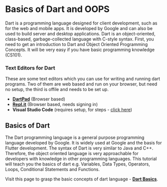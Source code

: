 # Basics of Dart and OOPS
Dart is a programming language designed for client development, such as for the web and mobile apps. It is developed by Google and can also be used to build server and desktop applications. Dart is an object-oriented, class-based, garbage-collected language with C-style syntax.
First, you need to get an introduction to Dart and Object Oriented Programming Concepts. It will be very easy if you have basic programming knowledge (CS101).

### Text Editors for Dart
These are some text editors which you can use for writing and running dart programs. Two of them are web based and run on your browser, but need no setup, the third is offile and needs to be set up.
* **[DartPad](https://dartpad.dev/?null_safety=true "DartPad")** (Browser based)
* **[Repl.it](repl.it "Repl.it")** (Browser based, needs signing in)
* **Visual Studio Code** (requires setup, for steps - [click here](https://www.geeksforgeeks.org/dart-installation-and-setup-in-visual-studio-code/ "Set-Up VS Code"))

## Basics of Dart
The Dart programming language is a general purpose programming language developed by Google. It is widely used at Google and the basis for Flutter development. The syntax of Dart is very similar to Java and C++. Therefore, the object oriented language is very approachable for developers with knowledge in other programming languages. This tutorial will teach you the basics of dart e.g. Variables, Data Types, Operators, Loops, Conditional Statements and Functions. 

Visit this page to grasp the basic concepts of dart language - **[Dart Basics](https://www.raywenderlich.com/22685966-dart-basics "Dart Tutorials")**.
